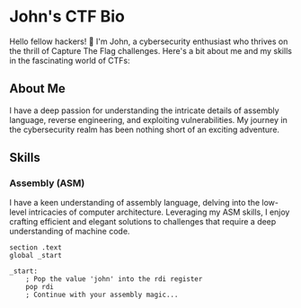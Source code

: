 # John's CTF Bio

Hello fellow hackers! 👋 I'm John, a cybersecurity enthusiast who thrives on the thrill of Capture The Flag challenges. Here's a bit about me and my skills in the fascinating world of CTFs:

## About Me

I have a deep passion for understanding the intricate details of assembly language, reverse engineering, and exploiting vulnerabilities. My journey in the cybersecurity realm has been nothing short of an exciting adventure.

## Skills

### Assembly (ASM)

I have a keen understanding of assembly language, delving into the low-level intricacies of computer architecture. Leveraging my ASM skills, I enjoy crafting efficient and elegant solutions to challenges that require a deep understanding of machine code.

```assembly
section .text
global _start

_start:
    ; Pop the value 'john' into the rdi register
    pop rdi
    ; Continue with your assembly magic...
```

